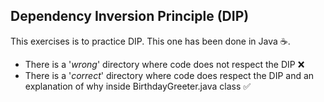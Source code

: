 ## Dependency Inversion Principle (DIP)

This exercises is to practice DIP. This one has been done in Java ☕️.

- There is a '_wrong_' directory where code does not respect the DIP ❌
- There is a '_correct_' directory where code does respect the DIP and an explanation of why inside BirthdayGreeter.java class ✅
